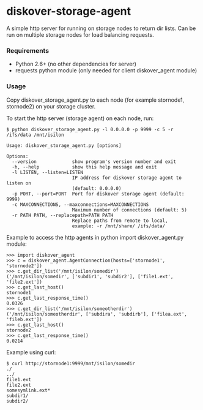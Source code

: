 # diskover-storage-agent

A simple http server for running on storage nodes to return dir lists. Can be run on multiple storage nodes for load balancing requests.

### Requirements
- Python 2.6+ (no other dependencies for server)
- requests python module (only needed for client diskover_agent module)

### Usage

Copy diskover_storage_agent.py to each node (for example stornode1, stornode2) on your storage cluster.

To start the http server (storage agent) on each node, run:

`$ python diskover_storage_agent.py -l 0.0.0.0 -p 9999 -c 5 -r /ifs/data /mnt/isilon`

```
Usage: diskover_storage_agent.py [options]

Options:
  --version             show program's version number and exit
  -h, --help            show this help message and exit
  -l LISTEN, --listen=LISTEN
                        IP address for diskover storage agent to listen on
                        (default: 0.0.0.0)
  -p PORT, --port=PORT  Port for diskover storage agent (default: 9999)
  -c MAXCONNECTIONS, --maxconnections=MAXCONNECTIONS
                        Maximum number of connections (default: 5)
  -r PATH PATH, --replacepath=PATH PATH
                        Replace paths from remote to local,
                        example: -r /mnt/share/ /ifs/data/
```

Example to access the http agents in python import diskover_agent.py module:

```
>>> import diskover_agent
>>> c = diskover_agent.AgentConnection(hosts=['stornode1', 'stornode2'])
>>> c.get_dir_list('/mnt/isilon/somedir')
('/mnt/isilon/somedir', ['subdir1', 'subdir2'], ['file1.ext', 'file2.ext'])
>>> c.get_last_host()
stornode1
>>> c.get_last_response_time()
0.0326
>>> c.get_dir_list('/mnt/isilon/someotherdir')
('/mnt/isilon/someotherdir', ['subdira', 'subdirb'], ['filea.ext', 'fileb.ext'])
>>> c.get_last_host()
stornode2
>>> c.get_last_response_time()
0.0214
```

Example using curl:

```
$ curl http://stornode1:9999/mnt/isilon/somedir
./
../
file1.ext
file2.ext
somesymlink.ext*
subdir1/
subdir2/
```
